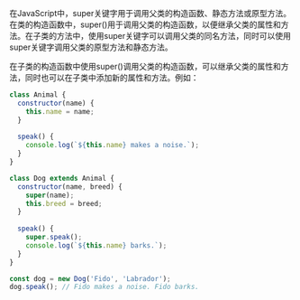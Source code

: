 在JavaScript中，super关键字用于调用父类的构造函数、静态方法或原型方法。在类的构造函数中，super()用于调用父类的构造函数，以便继承父类的属性和方法。在子类的方法中，使用super关键字可以调用父类的同名方法，同时可以使用super关键字调用父类的原型方法和静态方法。

在子类的构造函数中使用super()调用父类的构造函数，可以继承父类的属性和方法，同时也可以在子类中添加新的属性和方法。例如：

```js
class Animal {
  constructor(name) {
    this.name = name;
  }
  
  speak() {
    console.log(`${this.name} makes a noise.`);
  }
}

class Dog extends Animal {
  constructor(name, breed) {
    super(name);
    this.breed = breed;
  }
  
  speak() {
    super.speak();
    console.log(`${this.name} barks.`);
  }
}

const dog = new Dog('Fido', 'Labrador');
dog.speak(); // Fido makes a noise. Fido barks.

```